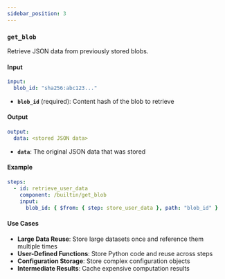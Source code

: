 ```yaml
---
sidebar_position: 3
---
```


### `get_blob`

Retrieve JSON data from previously stored blobs.

#### Input

```yaml
input:
  blob_id: "sha256:abc123..."
```

- **`blob_id`** (required): Content hash of the blob to retrieve

#### Output

```yaml
output:
  data: <stored JSON data>
```

- **`data`**: The original JSON data that was stored

#### Example

```yaml
steps:
  - id: retrieve_user_data
    component: /builtin/get_blob
    input:
      blob_id: { $from: { step: store_user_data }, path: "blob_id" }
```

#### Use Cases

- **Large Data Reuse**: Store large datasets once and reference them multiple times
- **User-Defined Functions**: Store Python code and reuse across steps
- **Configuration Storage**: Store complex configuration objects
- **Intermediate Results**: Cache expensive computation results